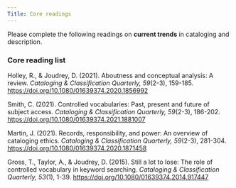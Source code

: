 ```yaml
---
Title: Core readings
---
```

Please complete the following readings on **current trends** in cataloging and description.

### Core reading list

Holley, R., & Joudrey, D. (2021). Aboutness and conceptual analysis: A review. *Cataloging & Classification Quarterly, 59*(2-3), 159-185. <https://doi.org/10.1080/01639374.2020.1856992>

Smith, C. (2021). Controlled vocabularies: Past, present and future of subject access. *Cataloging & Classification Quarterly, 59*(2-3), 186-202. <https://doi.org/10.1080/01639374.2021.1881007>

Martin, J. (2021). Records, responsibility, and power: An overview of cataloging ethics. *Cataloging & Classification Quarterly, 59*(2-3), 281-304. <https://doi.org/10.1080/01639374.2020.1871458>

Gross, T., Taylor, A., & Joudrey, D. (2015). Still a lot to lose: The role of controlled vocabulary in keyword searching. *Cataloging & Classification Quarterly, 53*(1), 1-39. <https://doi.org/10.1080/01639374.2014.917447>
